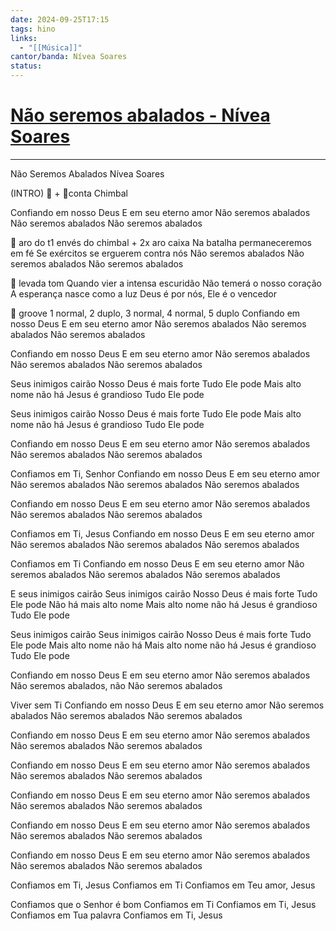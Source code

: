 ```yaml
---
date: 2024-09-25T17:15
tags: hino
links:
  - "[[Música]]"
cantor/banda: Nívea Soares
status: 
---
```

# [Não seremos abalados - Nívea Soares](https://www.youtube.com/watch?v=5Tjn2l6ELN0)
---

Não Seremos Abalados
Nívea Soares

(INTRO)
🎹 + 🥁conta Chimbal

Confiando em nosso Deus
E em seu eterno amor
Não seremos abalados
Não seremos abalados
Não seremos abalados

🥁 aro do t1 envés do chimbal + 2x aro caixa
Na batalha permaneceremos em fé
Se exércitos se erguerem contra nós
Não seremos abalados
Não seremos abalados
Não seremos abalados

🥁 levada tom
Quando vier a intensa escuridão
Não temerá o nosso coração
A esperança nasce como a luz
Deus é por nós, Ele é o vencedor

🥁 groove 
1 normal, 2 duplo, 3 normal, 4 normal, 5 duplo
Confiando em nosso Deus
E em seu eterno amor
Não seremos abalados
Não seremos abalados
Não seremos abalados

Confiando em nosso Deus
E em seu eterno amor
Não seremos abalados
Não seremos abalados
Não seremos abalados

Seus inimigos cairão
Nosso Deus é mais forte
Tudo Ele pode
Mais alto nome não há
Jesus é grandioso
Tudo Ele pode

Seus inimigos cairão
Nosso Deus é mais forte
Tudo Ele pode
Mais alto nome não há
Jesus é grandioso
Tudo Ele pode

Confiando em nosso Deus
E em seu eterno amor
Não seremos abalados
Não seremos abalados
Não seremos abalados

Confiamos em Ti, Senhor
Confiando em nosso Deus
E em seu eterno amor
Não seremos abalados
Não seremos abalados
Não seremos abalados

Confiando em nosso Deus
E em seu eterno amor
Não seremos abalados
Não seremos abalados
Não seremos abalados

Confiamos em Ti, Jesus
Confiando em nosso Deus
E em seu eterno amor
Não seremos abalados
Não seremos abalados
Não seremos abalados

Confiamos em Ti
Confiando em nosso Deus
E em seu eterno amor
Não seremos abalados
Não seremos abalados
Não seremos abalados

E seus inimigos cairão
Seus inimigos cairão
Nosso Deus é mais forte
Tudo Ele pode
Não há mais alto nome
Mais alto nome não há
Jesus é grandioso
Tudo Ele pode

Seus inimigos cairão
Seus inimigos cairão
Nosso Deus é mais forte
Tudo Ele pode
Mais alto nome não há
Mais alto nome não há
Jesus é grandioso
Tudo Ele pode

Confiando em nosso Deus
E em seu eterno amor
Não seremos abalados
Não seremos abalados, não
Não seremos abalados

Viver sem Ti
Confiando em nosso Deus
E em seu eterno amor
Não seremos abalados
Não seremos abalados
Não seremos abalados

Confiando em nosso Deus
E em seu eterno amor
Não seremos abalados
Não seremos abalados
Não seremos abalados

Confiando em nosso Deus
E em seu eterno amor
Não seremos abalados
Não seremos abalados
Não seremos abalados

Confiando em nosso Deus
E em seu eterno amor
Não seremos abalados
Não seremos abalados
Não seremos abalados

Confiando em nosso Deus
E em seu eterno amor
Não seremos abalados
Não seremos abalados
Não seremos abalados

Confiando em nosso Deus
E em seu eterno amor
Não seremos abalados
Não seremos abalados
Não seremos abalados

Confiamos em Ti, Jesus
Confiamos em Ti
Confiamos em Teu amor, Jesus

Confiamos que o Senhor é bom
Confiamos em Ti
Confiamos em Ti, Jesus
Confiamos em Tua palavra
Confiamos em Ti, Jesus